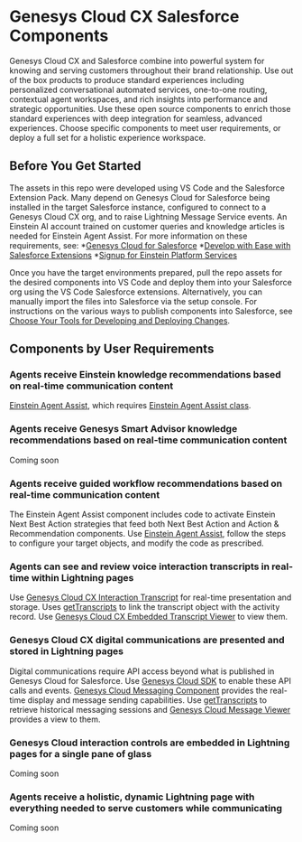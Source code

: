# Genesys Cloud CX Salesforce Components
Genesys Cloud CX and Salesforce combine into powerful system for knowing and serving customers throughout their brand relationship. Use out of the box products to produce standard experiences including personalized conversational automated services, one-to-one routing, contextual agent workspaces, and rich insights into performance and strategic opportunities. Use these open source components to enrich those standard experiences with deep integration for seamless, advanced experiences. Choose specific components to meet user requirements, or deploy a full set for a holistic experience workspace.

## Before You Get Started

The assets in this repo were developed using VS Code and the Salesforce Extension Pack. Many depend on Genesys Cloud for Salesforce being installed in the target Salesforce instance, configured to connect to a Genesys Cloud CX org, and to raise Lightning Message Service events. An Einstein AI account trained on customer queries and knowledge articles is needed for Einstein Agent Assist. For more information on these requirements, see:
*[Genesys Cloud for Salesforce](https://help.mypurecloud.com/articles/about-genesys-cloud-for-salesforce/)
*[Develop with Ease with Salesforce Extensions](https://developer.salesforce.com/tools/vscode)
*[Signup for Einstein Platform Services](https://api.einstein.ai/signup)

Once you have the target environments prepared, pull the repo assets for the desired components into VS Code and deploy them into your Salesforce org using the VS Code Salesforce extensions. Alternatively, you can manually import the files into Salesforce via the setup console. For instructions on the various ways to publish components into Salesforce, see [Choose Your Tools for Developing and Deploying Changes](https://help.salesforce.com/s/articleView?id=sf.code_tools_ant.htm&type=5).

## Components by User Requirements
### Agents receive Einstein knowledge recommendations based on real-time communication content
[Einstein Agent Assist](force-app/main/default/aura/EinsteinAgentAssist/), which requires [Einstein Agent Assist class](/force-app/main/default/classes/einsteinAgentAssist/).

### Agents receive Genesys Smart Advisor knowledge recommendations based on real-time communication content
Coming soon

### Agents receive guided workflow recommendations based on real-time communication content
The Einstein Agent Assist component includes code to activate Einstein Next Best Action strategies that feed both Next Best Action and Action & Recommendation components. Use [Einstein Agent Assist](force-app/main/default/aura/EinsteinAgentAssist/), follow the steps to configure your target objects, and modify the code as prescribed.

### Agents can see and review voice interaction transcripts in real-time within Lightning pages
Use [Genesys Cloud CX Interaction Transcript](force-app/main/default/lwc/gcxEmbeddedTranscript/) for real-time presentation and storage. Uses [getTranscripts](/force-app/main/default/classes/getTranscripts/) to link the transcript object with the activity record. Use [Genesys Cloud CX Embedded Transcript Viewer](force-app/main/default/lwc/embeddedTranscriptViewer/) to view them.

### Genesys Cloud CX digital communications are presented and stored in Lightning pages
Digital communications require API access beyond what is published in Genesys Cloud for Salesforce. Use [Genesys Cloud SDK](/force-app/main/default/aura/gcxSdk/) to enable these API calls and events. [Genesys Cloud Messaging Component](/force-app/main/default/lwc/gCX_Messaging_Service/) provides the real-time display and message sending capabilities. Use [getTranscripts](/force-app/main/default/classes/getTranscripts/) to retrieve historical messaging sessions and [Genesys Cloud Message Viewer](/force-app/main/default/lwc/messageViewer/) provides a view to them.

### Genesys Cloud interaction controls are embedded in Lightning pages for a single pane of glass
Coming soon

### Agents receive a holistic, dynamic Lightning page with everything needed to serve customers while communicating
Coming soon